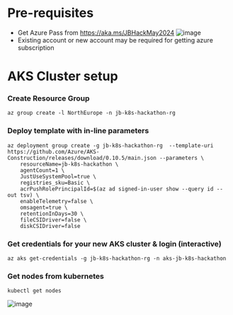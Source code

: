 # Pre-requisites
- Get Azure Pass from https://aka.ms/JBHackMay2024
![image](https://github.com/san360/hackathon/assets/6613457/e2c19945-b1b3-4394-9079-37bb92252f89)
- Existing account or new account may be required for getting azure subscription

# AKS Cluster setup
### Create Resource Group
```
az group create -l NorthEurope -n jb-k8s-hackathon-rg
```

### Deploy template with in-line parameters
```
az deployment group create -g jb-k8s-hackathon-rg  --template-uri https://github.com/Azure/AKS-Construction/releases/download/0.10.5/main.json --parameters \
	resourceName=jb-k8s-hackathon \
	agentCount=1 \
	JustUseSystemPool=true \
	registries_sku=Basic \
	acrPushRolePrincipalId=$(az ad signed-in-user show --query id --out tsv) \
	enableTelemetry=false \
	omsagent=true \
	retentionInDays=30 \
	fileCSIDriver=false \
	diskCSIDriver=false
```
### Get credentials for your new AKS cluster & login (interactive)
```
az aks get-credentials -g jb-k8s-hackathon-rg -n aks-jb-k8s-hackathon
```
### Get nodes from kubernetes
```
kubectl get nodes
```
![image](https://github.com/san360/hackathon/assets/6613457/c6dcf740-3593-4723-9c82-6eec268730b3)
